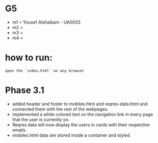 # G5
* m1 = Yousef Alshaibani - UA0033
* m2 = 
* m3 = 
* m4 = 

# how to run:
```
open the `index.html` on any browser
```
# Phase 3.1
- added header and footer to mobiles.html and reqres-data.html and connected them with the rest of the webpages.
- implemented a white colored text on the navigation link in every page that the user is currently on.
- Reqres data will now display the users in cards with their respective emails.
- mobiles.html data are stored inside a container and styled.